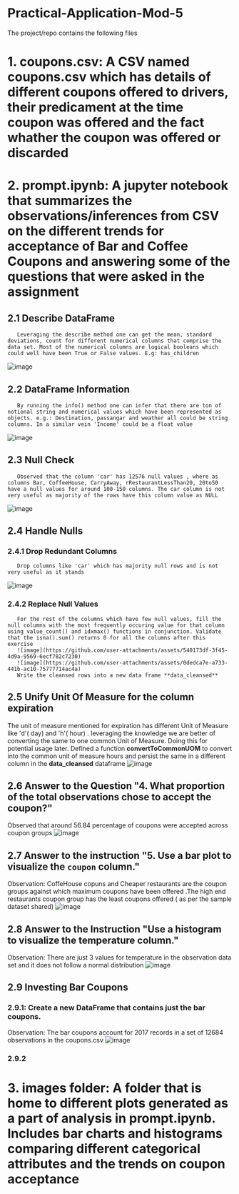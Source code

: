 # Practical-Application-Mod-5
The project/repo contains the following files
# 1. coupons.csv: A CSV named coupons.csv which has details of  different coupons offered to drivers, their predicament at the time coupon was offered and the fact whather the coupon was offered or discarded
# 2. prompt.ipynb: A jupyter notebook that summarizes the observations/inferences from CSV on the different trends for acceptance of Bar and Coffee Coupons and answering some of the questions that were asked in the assignment    
## 2.1 Describe DataFrame
       Leveraging the describe method one can get the mean, standard deviations, count for different numerical columns that comprise the data set. Most of the numerical columns are logical booleans which could well have been True or False values. E.g: has_children
![image](https://github.com/user-attachments/assets/cae7d57d-5499-43bf-8490-02f6571394a8)
## 2.2 DataFrame Information
       By running the info() method one can infer that there are ton of notional string and numerical values which have been represented as objects. e.g.: Destination, passangar and weather all could be string columns. In a similar vein 'Income' could be a float value
![image](https://github.com/user-attachments/assets/daa8a185-f75e-4da6-bb49-777cfd53583c)
## 2.3 Null Check
       Observed that the column 'car' has 12576 null values , where as columns Bar, CoffeeHouse, CarryAway, rRestaurantLessThan20, 20to50 have a null values for around 100-150 columns. The car column is not very useful as majority of the rows have this column value as NULL
![image](https://github.com/user-attachments/assets/1714abc8-0303-42e9-913f-b7dc796ba4b9)
## 2.4 Handle Nulls
### 2.4.1 Drop Redundant Columns
       Drop columns like 'car' which has majority null rows and is not very useful as it stands
![image](https://github.com/user-attachments/assets/baf59baa-97a5-4855-aaa4-75c16a86f3fd)

### 2.4.2 Replace Null Values       
       For the rest of the columns which have few null values, fill the null columns with the most frequently occuring value for that column using value_count() and idxmax() functions in conjunction. Validate that the isna().sum() returns 0 for all the columns after this exercise   
       ![image](https://github.com/user-attachments/assets/540173df-3f45-4d9a-9569-6ecf782c7230)
       ![image](https://github.com/user-attachments/assets/0dedca7e-a733-441b-ac10-75777714ac4a)
       Write the cleansed rows into a new data frame **data_cleansed**
## 2.5  Unify Unit Of Measure for the column expiration
 The unit of measure mentioned for expiration has different Unit of Measure like 'd'( day) and 'h'( hour) . leveraging the knowledge we are better of converting the same to one common Unit of Measure. Doing this for potential usage later. Defined a function **convertToCommonUOM** to convert into the common unit of measure hours and persist the same in a different column in the **data_cleansed** dataframe
 ![image](https://github.com/user-attachments/assets/eaccb3c3-b0d1-47dc-b80c-5c58770b9c18)

 ## 2.6 Answer to the Question "**4. What proportion of the total observations chose to accept the coupon?**"
 Observed that around 56.84 percentage of coupons were accepted across coupon groups
 ![image](https://github.com/user-attachments/assets/0a335db4-fe31-4a90-84f2-34881d2d2d01)

 ## 2.7 Answer to the instruction "5. Use a bar plot to visualize the `coupon` column."
 Observation: CoffeHouse copuns and Cheaper restaurants are the coupon groups against which maximum coupons have been offered .The high end restaurants coupon group has the least coupons offered ( as per the sample dataset shared)
 ![image](https://github.com/user-attachments/assets/c2d29ca3-3b3b-4593-8425-a5b6e59c04f8)

 ## 2.8 Answer to the Instruction "Use a histogram to visualize the temperature column."
Observation: There are just 3 values for temperature in the observation data set and it does not follow a normal distribution
![image](https://github.com/user-attachments/assets/027ae8ec-9ebc-40c1-a8a7-dc5b5c98e77c)

## 2.9 Investing Bar Coupons
### 2.9.1: Create a new DataFrame that contains just the bar coupons.
Observation: The bar coupons account for 2017 records in a set of 12684 observations in the coupons.csv
![image](https://github.com/user-attachments/assets/8c22326d-42e8-4efc-87f7-6584fecbef19)

### 2.9.2









# 3. images folder: A folder that is home to different plots generated as a part of analysis in prompt.ipynb. Includes bar charts and histograms comparing different categorical attributes and the trends on coupon acceptance
